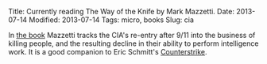 Title: Currently reading The Way of the Knife by Mark Mazzetti.
Date: 2013-07-14
Modified: 2013-07-14
Tags: micro, books
Slug: cia

In [the book](http://www.amazon.com/dp/1594204802/) Mazzetti tracks the CIA's re-entry after 9/11 into the business of killing people, and the resulting decline in their ability to perform intelligence work. It is a good companion to Eric Schmitt's [Counterstrike](http://www.amazon.com/dp/B0085RZMC6/).
